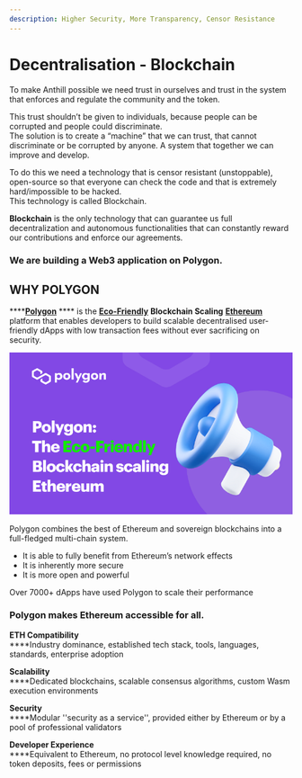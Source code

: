 ```yaml
---
description: Higher Security, More Transparency, Censor Resistance
---
```


# Decentralisation - Blockchain

To make Anthill possible we need trust in ourselves and trust in the system that enforces and regulate the community and the token.&#x20;

This trust shouldn’t be given to individuals, because people can be corrupted and people could discriminate. \
The solution is to create a “machine” that we can trust, that cannot discriminate or be corrupted by anyone. A system that together we can improve and develop.&#x20;

To do this we need a technology that is censor resistant (unstoppable), open-source so that everyone can check the code and that is extremely hard/impossible to be hacked. \
This technology is called Blockchain.&#x20;

**Blockchain** is the only technology that can guarantee us full decentralization and autonomous functionalities that can constantly reward our contributions and enforce our agreements.&#x20;

### **We are building a Web3 application on Polygon.**

## **WHY POLYGON**

****[**Polygon**](https://polygon.technology) **** is the [**Eco-Friendly**](https://blog.polygon.technology/polygon-the-eco-friendly-blockchain-scaling-ethereum-bbdd52201ad/) **Blockchain Scaling** [**Ethereum**](https://ethereum.org/en/) platform that enables developers to build scalable decentralised user-friendly dApps with low transaction fees without ever sacrificing on security.

![](<.gitbook/assets/polygon eco friendly.png>)

Polygon combines the best of Ethereum and sovereign blockchains into a full-fledged multi-chain system.

* It is able to fully benefit from Ethereum’s network effects
* It is inherently more secure
* It is more open and powerful



Over 7000+ dApps have used Polygon to scale their performance

### Polygon makes Ethereum accessible for all.

**ETH Compatibility**\
****Industry dominance, established tech stack, tools, languages, standards, enterprise adoption

**Scalability**\
****Dedicated blockchains, scalable consensus algorithms, custom Wasm execution environments

**Security**\
****Modular ''security as a service'', provided either by Ethereum or by a pool of professional validators

**Developer Experience**\
****Equivalent to Ethereum, no protocol level knowledge required, no token deposits, fees or permissions
